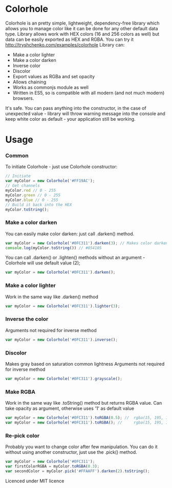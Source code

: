 # Colorhole
Colorhole is an pretty simple, lightweight, dependency-free library which allows you to manage color like it can be done for any other default data type.
Library allows work with HEX colors (16 and 256 colors as well) but data can be easily exported as HEX and RGBA.
You can try it http://tryshchenko.com/examples/colorhole
Library can:
  * Make a color lighter
  * Make a color darken
  * Inverse color
  * Discolor
  * Export values as RGBa and set opacity
  * Allows chaining
  * Works as commonjs module as well
  * Written in ES5, so is compatible with all modern (and not much modern) browsers. 

It's safe. You can pass anything into the constructor, in the case of unexpected value - library will throw warning message into the console and keep white color as default - your application still be working.

# Usage
### Common
To initiate Colorhole - just use Colorhole constructor: 
```javascript
// Initiate
var myColor = new Colorhole('#FF19AC');
// Get channels
myColor.red // 0 - 255
myColor.green // 0 - 255
myColor.blue // 0 - 255
// Build it back into the HEX
myColor.toString();
```
### Make a color darken
You can easily make color darken: just call .darken() method.
```javascript
var myColor = new Colorhole('#0FC311').darken(3); // Makes color darken 3 times
console.log(myColor.toString()) // #054105
```
You can call .darken() or .lighten() methods without an argument - Colorhole will use default value (2);
```javascript
var myColor = new Colorhole('#0FC311').darken();
```
### Make a color lighter
Work in the same way like .darken() method
```javascript
var myColor = new Colorhole('#0FC311').lighter(3);
```

### Inverse the color
Arguments not required for inverse method
```javascript
var myColor = new Colorhole('#0FC311').inverse();
```

### Discolor
Makes gray based on saturation common lightness
Arguments not required for inverse method
```javascript
var myColor = new Colorhole('#0FC311').grayscale();
```
### Make RGBA
Work in the same way like .toString() method but returns RGBA value.
Can take opacity as argument, otherwise uses '1' as default value
```javascript
var myColor = new Colorhole('#0FC311').toRGBA(0.5); // 	rgba(15, 195, 17, 0.5)
var myColor = new Colorhole('#0FC311').toRGBA(); // 	rgba(15, 195, 17, 1)
```
### Re-pick color
Probably you want to change color after few manipulation. You can do it without using another constructor, just use the .pick() method.
```javascript
var myColor = new Colorhole('#0FC311');
var firstColorRGBA = myColor.toRGBA(0.3);
var secondColor = myColor.pick('#FFAAFF').darken(2).toString();
```
Licenced under MIT licence